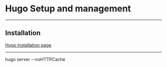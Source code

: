 # Hugo Setup and management

---
## Installation

[Hugo Installation page](https://gohugo.io/getting-started/installing/)

---


hugo server --noHTTPCache